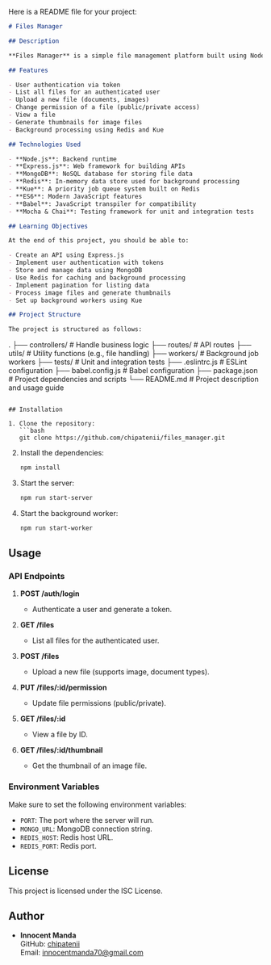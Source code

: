 Here is a README file for your project:

```markdown
# Files Manager

## Description

**Files Manager** is a simple file management platform built using Node.js, Express.js, MongoDB, Redis, and Kue for background processing. The platform allows users to authenticate via tokens, upload and view files, change file permissions, and generate image thumbnails. This project integrates several backend concepts such as authentication, pagination, and background workers, making it a great learning experience for building full-stack backend applications.

## Features

- User authentication via token
- List all files for an authenticated user
- Upload a new file (documents, images)
- Change permission of a file (public/private access)
- View a file
- Generate thumbnails for image files
- Background processing using Redis and Kue

## Technologies Used

- **Node.js**: Backend runtime
- **Express.js**: Web framework for building APIs
- **MongoDB**: NoSQL database for storing file data
- **Redis**: In-memory data store used for background processing
- **Kue**: A priority job queue system built on Redis
- **ES6**: Modern JavaScript features
- **Babel**: JavaScript transpiler for compatibility
- **Mocha & Chai**: Testing framework for unit and integration tests

## Learning Objectives

At the end of this project, you should be able to:

- Create an API using Express.js
- Implement user authentication with tokens
- Store and manage data using MongoDB
- Use Redis for caching and background processing
- Implement pagination for listing data
- Process image files and generate thumbnails
- Set up background workers using Kue

## Project Structure

The project is structured as follows:

```
.
├── controllers/          # Handle business logic
├── routes/               # API routes
├── utils/                # Utility functions (e.g., file handling)
├── workers/              # Background job workers
├── tests/                # Unit and integration tests
├── .eslintrc.js          # ESLint configuration
├── babel.config.js       # Babel configuration
├── package.json          # Project dependencies and scripts
└── README.md             # Project description and usage guide
```

## Installation

1. Clone the repository:
   ```bash
   git clone https://github.com/chipatenii/files_manager.git
   ```

2. Install the dependencies:
   ```bash
   npm install
   ```

3. Start the server:
   ```bash
   npm run start-server
   ```

4. Start the background worker:
   ```bash
   npm run start-worker
   ```

## Usage

### API Endpoints

1. **POST /auth/login**
   - Authenticate a user and generate a token.
   
2. **GET /files**
   - List all files for the authenticated user.
   
3. **POST /files**
   - Upload a new file (supports image, document types).
   
4. **PUT /files/:id/permission**
   - Update file permissions (public/private).
   
5. **GET /files/:id**
   - View a file by ID.
   
6. **GET /files/:id/thumbnail**
   - Get the thumbnail of an image file.

### Environment Variables

Make sure to set the following environment variables:

- `PORT`: The port where the server will run.
- `MONGO_URL`: MongoDB connection string.
- `REDIS_HOST`: Redis host URL.
- `REDIS_PORT`: Redis port.

## License

This project is licensed under the ISC License.

## Author

- **Innocent Manda**  
  GitHub: [chipatenii](https://github.com/chipatenii)  
  Email: [innocentmanda70@gmail.com](mailto:innocentmanda70@gmail.com)
```
